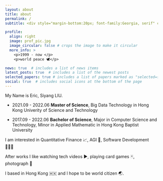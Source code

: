 ```yaml
---
layout: about
title: about
permalink: /
subtitle: <div style="margin-bottom:20px; font-family:Georgia, serif" class="motto"> 'You're not learning anything if you're not making mistakes' - from Charlie Munger</div>

profile:
  align: right
  image: prof_pic.jpg
  image_circular: false # crops the image to make it circular
  more_info: >
    <p>1999 - now </p>
    <p>world peace 🕊️</p>

news: true  # includes a list of news items
latest_posts: true  # includes a list of the newest posts
selected_papers: true # includes a list of papers marked as "selected={true}"
social: true  # includes social icons at the bottom of the page
---
```


My Name is Eric, Siyang LIU.

- 2021.09 - 2022.06 **Master of Science**, Big Data Technology in Hong Kong Univerity of Science and Technology

- 2017.09 - 2022.06 **Bachelor of Science**, Major in Computer Science and Technology, Minor in Applied Mathematic in Hong Kong Baptist University

I am interested in Quantitative Finance 📈, AGI 🤖, Software Development 🧑🏻‍💻

After works I like watching tech videos ▶️, playing card games 🃏, photograph 📸

I based in Hong Kong 🇭🇰 and I hope to be world citizen 🌏.